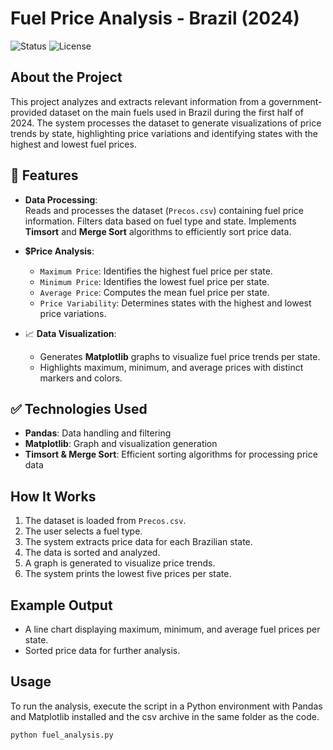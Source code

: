 # Fuel Price Analysis - Brazil (2024)

![Status](https://img.shields.io/badge/Status-Completed-green)  ![License](https://img.shields.io/badge/License-MIT-yellow.svg)

## About the Project
This project analyzes and extracts relevant information from a government-provided dataset on the main fuels used in Brazil during the first half of 2024. The system processes the dataset to generate visualizations of price trends by state, highlighting price variations and identifying states with the highest and lowest fuel prices.

## :hammer: Features

- **Data Processing**:  
  Reads and processes the dataset (`Precos.csv`) containing fuel price information.
  Filters data based on fuel type and state.
  Implements **Timsort** and **Merge Sort** algorithms to efficiently sort price data.

- 💲**Price Analysis**:  
  - `Maximum Price`: Identifies the highest fuel price per state.
  - `Minimum Price`: Identifies the lowest fuel price per state.
  - `Average Price`: Computes the mean fuel price per state.
  - `Price Variability`: Determines states with the highest and lowest price variations.

- 📈 **Data Visualization**:  
  - Generates **Matplotlib** graphs to visualize fuel price trends per state.
  - Highlights maximum, minimum, and average prices with distinct markers and colors.

## ✅ Technologies Used

- **Pandas**: Data handling and filtering
- **Matplotlib**: Graph and visualization generation
- **Timsort & Merge Sort**: Efficient sorting algorithms for processing price data

## How It Works

1. The dataset is loaded from `Precos.csv`.
2. The user selects a fuel type.
3. The system extracts price data for each Brazilian state.
4. The data is sorted and analyzed.
5. A graph is generated to visualize price trends.
6. The system prints the lowest five prices per state.

## Example Output

- A line chart displaying maximum, minimum, and average fuel prices per state.
- Sorted price data for further analysis.

## Usage

To run the analysis, execute the script in a Python environment with Pandas and Matplotlib installed and the csv archive in the same folder as the code.

```bash
python fuel_analysis.py
```

